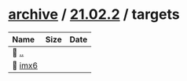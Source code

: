 ---
---

# [archive](/archive/) / [21.02.2](/archive/21.02.2/) / targets


| Name | Size | Date |
|:---|---:|---|
| 📁 [..](../) | | |
| 📁 [imx6](imx6) | | |

